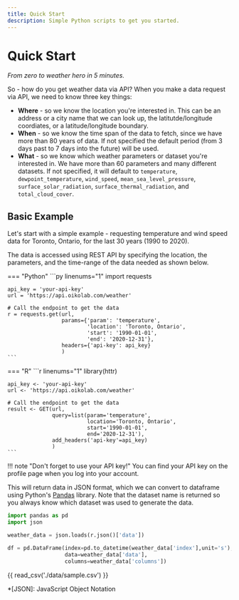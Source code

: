 ```yaml
---
title: Quick Start
description: Simple Python scripts to get you started.
---
```


# Quick Start

*From zero to weather hero in 5 minutes.*

So - how do you get weather data via API? When you make a data request via API, we need to know three key things:

* **Where** - so we know the location you're interested in. This can be an address or a city name that we can look up, the latitutde/longitude coordiates, or a latitude/longitude boundary. 
* **When** - so we know the time span of the data to fetch, since we have more than 80 years of data. If not specified the default period (from 3 days past to 7 days into the future) will be used.
* **What** - so we know which weather parameters or dataset you're interested in. We have more than 60 parameters and many different datasets. If not specified, it will default to `temperature`, `dewpoint_temperature`, `wind_speed`, `mean_sea_level_pressure`, `surface_solar_radiation`, `surface_thermal_radiation`, and `total_cloud_cover`.

## Basic Example 
Let's start with a simple example - requesting temperature and wind speed data for Toronto, Ontario, for the last 30 years (1990 to 2020). 

The data is accessed using REST API by specifying the location, the parameters, and the time-range of the data needed as shown below.

=== "Python"
    ```py linenums="1"
    import requests 
    
    api_key = 'your-api-key'
    url = 'https://api.oikolab.com/weather'

    # Call the endpoint to get the data
    r = requests.get(url,
                     params={'param': 'temperature',
                             'location': 'Toronto, Ontario',
                             'start': '1990-01-01',
                             'end': '2020-12-31'},
                     headers={'api-key': api_key}
                     )
    ```

=== "R"
    ```r linenums="1"
    library(httr)
     
    api_key <- 'your-api-key'
    url <- 'https://api.oikolab.com/weather'
    
    # Call the endpoint to get the data
    result <- GET(url,
                  query=list(param='temperature',
                             location='Toronto, Ontario',
                             start='1990-01-01',
                             end='2020-12-31'),
                  add_headers('api-key'=api_key)
                  )
    ```

!!! note "Don't forget to use your API key!"
    You can find your API key on the profile page when you log into your account.

This will return data in JSON format, which we can convert to dataframe using Python's [Pandas](https://pandas.pydata.org/) library. Note that the dataset name is returned so you always know which dataset was used to generate the data.

```py linenums="1"
import pandas as pd
import json

weather_data = json.loads(r.json()['data'])

df = pd.DataFrame(index=pd.to_datetime(weather_data['index'],unit='s'),
                  data=weather_data['data'],
                  columns=weather_data['columns'])
```

{{ read_csv('./data/sample.csv') }}

*[JSON]: JavaScript Object Notation
